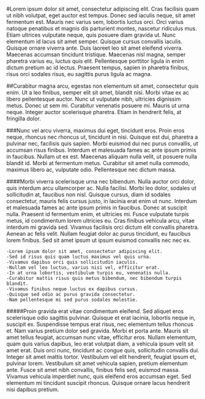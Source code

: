 #Lorem ipsum dolor sit amet, consectetur adipiscing elit. 
Cras facilisis quam ut nibh volutpat, eget auctor est tempus. Donec sed iaculis neque, sit amet fermentum est. Mauris nec varius sem, lobortis luctus orci. Orci varius natoque penatibus et magnis dis parturient montes, nascetur ridiculus mus. Etiam ultrices vulputate neque, quis posuere diam gravida ut. Nunc elementum id lacus sit amet semper. Quisque cursus convallis iaculis. Quisque ornare viverra ante. Duis laoreet leo sit amet eleifend viverra. Maecenas accumsan tincidunt tristique. Maecenas nisl magna, semper pharetra varius eu, luctus quis elit. Pellentesque porttitor ligula in enim dictum pretium ac id lectus. Praesent tempus, sapien in pharetra finibus, risus orci sodales risus, eu sagittis purus ligula ac magna.

##Curabitur magna arcu, egestas non elementum sit amet, consectetur quis enim. 
Ut a leo finibus, semper elit sit amet, blandit nisi. Morbi vitae ex ac libero pellentesque auctor. Nunc ut vulputate nibh, ultricies dignissim metus. Donec ut sem mi. Curabitur venenatis posuere mi. Mauris ut urna neque. Integer auctor scelerisque pharetra. Etiam in hendrerit felis, at fringilla dolor.

###Nunc vel arcu viverra, maximus dui eget, tincidunt eros. 
Proin eros neque, rhoncus nec rhoncus ut, tincidunt in nisi. Quisque est dui, pharetra a pulvinar nec, facilisis quis sapien. Morbi euismod dui nec purus convallis, ut accumsan risus finibus. Interdum et malesuada fames ac ante ipsum primis in faucibus. Nullam ut ex est. Maecenas aliquam nulla velit, ut posuere nulla blandit id. Morbi at fermentum metus. Curabitur sit amet nulla commodo, maximus libero ac, vulputate odio. Pellentesque nec dictum massa.

####Morbi viverra scelerisque urna nec bibendum. 
Nulla auctor orci dolor, quis interdum arcu ullamcorper ac. Nulla facilisi. Morbi leo dolor, sodales ut sollicitudin at, faucibus non nisl. Quisque cursus, diam id sodales consectetur, mauris felis cursus justo, in lacinia erat enim ut nunc. Interdum et malesuada fames ac ante ipsum primis in faucibus. Donec at suscipit nulla. Praesent id fermentum enim, et ultricies mi. Fusce vulputate turpis metus, id condimentum lorem ultricies eu. Cras finibus vehicula arcu, vitae interdum mi gravida sed. Vivamus facilisis orci dictum elit convallis pharetra. Aenean ac felis velit. Nullam feugiat dolor ac purus tincidunt, eu faucibus lorem finibus. Sed sit amet ipsum ut ipsum euismod convallis nec nec ex.


    -Lorem ipsum dolor sit amet, consectetur adipiscing elit.
    -Sed id risus quis quam luctus maximus vel quis urna.
    -Vivamus dapibus orci quis sollicitudin iaculis.
    -Nullam vel leo luctus, varius nisi vel, efficitur erat.
    -In at urna lobortis, vestibulum turpis eu, venenatis nulla.
    -Curabitur mattis risus quis metus bibendum, nec bibendum turpis blandit.
    -Vivamus finibus neque luctus ex dapibus cursus.
    -Quisque sed odio ac purus gravida consectetur.
    -Nam pellentesque mi sed purus sodales molestie.


#####Proin gravida erat vitae condimentum eleifend. 
Sed aliquet eros scelerisque odio sagittis pulvinar. Quisque et erat lacinia, lobortis neque in, suscipit ex. Suspendisse tempus erat risus, nec elementum tellus rhoncus et. Nam varius pretium dolor sed gravida. Morbi et porta ante. Mauris sit amet tellus feugiat, accumsan nunc vitae, efficitur eros. Nullam elementum, quam quis varius dapibus, leo erat volutpat diam, a vehicula ipsum velit sit amet erat. Duis orci nunc, tincidunt ac congue quis, sollicitudin convallis dui. Integer sit amet mattis tortor. Vestibulum vel elit hendrerit, feugiat ipsum et, pulvinar lorem. Vestibulum sit amet vehicula sapien, pretium elementum ante. Fusce sit amet nibh convallis, finibus felis sed, euismod massa. Vivamus vehicula imperdiet nunc, quis eleifend eros accumsan eget. Sed elementum mi tincidunt suscipit rhoncus. Quisque ornare lacus hendrerit nisi dapibus pretium. 
